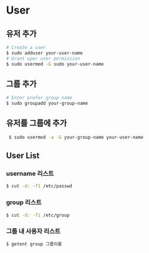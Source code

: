 # User
## 유저 추가
```bash
# Create a user
$ sudo adduser your-user-name
# Grant uper user permission
$ sudo usermod -G sudo your-user-name
```
## 그룹 추가
```bash
# Enter prefer group name
$ sudo groupadd your-group-name
```
## 유저를 그룹에 추가
```bash
 $ sudo usermod -a -G your-group-name your-user-name
```
## User List
### username 리스트
```bash
$ cut -d: -f1 /etc/passwd
```
### group 리스트
```bash
$ cut -d: -f1 /etc/group
```
### 그룹 내 사용자 리스트
```bash
$ getent group 그룹이름
```